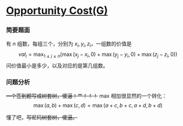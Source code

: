 # [Opportunity Cost(G)](https://codeforces.com/gym/104633)

### 简要题面
有 $n$ 组数，每组三个，分别为 $x_i,y_i,z_i$，一组数的价值是
$$
val_i = \max_{1\le j \le n}({\max{(x_j-x_i,0)}+\max{(y_j-y_i,0)}+\max{(z_j-z_i,0)}})
$$
问价值最小是多少，以及对应的是第几组数。
### 问题分析
~~一个签到题写成树套树，傻逼！艹！！！~~
max 相加很显然的一个转化：
$$
\max{(a,b)}+\max{(c,d)}=\max{(a+c,b+c,a+d,b+d)}
$$

懂了吧，~~写尼玛树套树，傻逼。~~